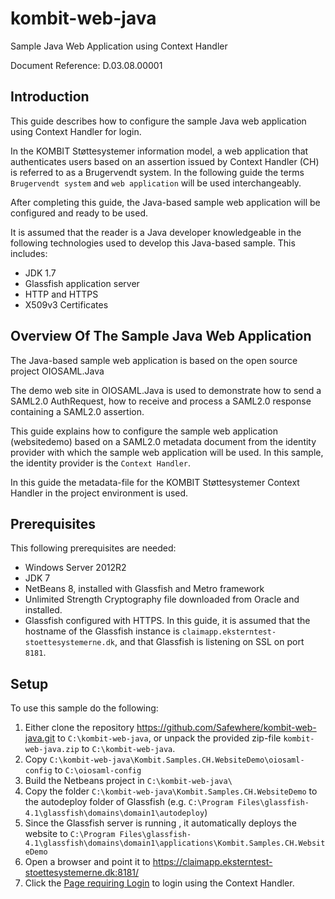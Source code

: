 # kombit-web-java
Sample Java Web Application using Context Handler

Document Reference: D.03.08.00001

## <a name=“introduction”></a>Introduction

This guide describes how to configure the sample Java web application using Context Handler for login.

In the KOMBIT Støttesystemer information model, a web application that authenticates users based on an assertion issued by Context Handler (CH) is referred to as a Brugervendt system. In the following guide the terms `Brugervendt system` and `web application` will be used interchangeably.

After completing this guide, the Java-based sample web application will be configured and ready to be used.

It is assumed that the reader is a Java developer knowledgeable in the following technologies used to develop this Java-based sample. This includes:* JDK 1.7
* Glassfish application server
* HTTP and HTTPS
* X509v3 Certificates

## Overview Of The Sample Java Web Application
The Java-based sample web application is based on the open source project OIOSAML.JavaThe demo web site in OIOSAML.Java is used to demonstrate how to send a SAML2.0 AuthRequest, how to receive and process a SAML2.0 response containing a SAML2.0 assertion. This guide explains how to configure the sample web application (websitedemo) based on a SAML2.0 metadata document from the identity provider with which the sample web application will be used. In this sample, the identity provider is the `Context Handler`.
In this guide the metadata-file for the KOMBIT Støttesystemer Context Handler in the project environment is used.

## <a name=“prerequisites”></a>Prerequisites
This following prerequisites are needed:* Windows Server 2012R2
* JDK 7 
* NetBeans 8, installed with Glassfish and Metro framework
* Unlimited Strength Cryptography file downloaded from Oracle and installed.
* Glassfish configured with HTTPS. In this guide, it is assumed that the hostname of the Glassfish instance is `claimapp.eksterntest-stoettesystemerne.dk`, and that Glassfish is listening on SSL on port `8181`.

## <a name=“setup”></a>Setup
To use this sample do the following:

1. Either clone the repository <https://github.com/Safewhere/kombit-web-java.git> to `C:\kombit-web-java`, or unpack the provided zip-file `kombit-web-java.zip` to `C:\kombit-web-java`.
2. Copy `C:\kombit-web-java\Kombit.Samples.CH.WebsiteDemo\oiosaml-config` to `C:\oiosaml-config`
3. Build the Netbeans project in `C:\kombit-web-java\`
4. Copy the folder `C:\kombit-web-java\Kombit.Samples.CH.WebsiteDemo` to the autodeploy folder of Glassfish (e.g. `C:\Program Files\glassfish-4.1\glassfish\domains\domain1\autodeploy`)
5. Since the Glassfish server is running , it automatically deploys the website to `C:\Program Files\glassfish-4.1\glassfish\domains\domain1\applications\Kombit.Samples.CH.WebsiteDemo`
6. Open a browser and point it to <https://claimapp.eksterntest-stoettesystemerne.dk:8181/>
7. Click the [Page requiring Login](https://claimapp.eksterntest-stoettesystemerne.dk:8181/priv1.jsp) to login using the Context Handler. 
